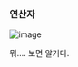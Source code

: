 ### 연산자

![image](https://user-images.githubusercontent.com/81199906/202845952-5aff6a22-d1dd-4fe6-903a-38026b9b43b5.png)

뭐.... 보면 알거다.
